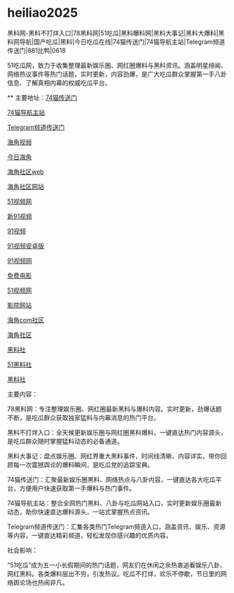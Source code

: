 # heiliao2025
黑料网-黑料不打烊入口|78黑料网|51吃瓜|黑料曝料网|黑料大事记|黑料大爆料|黑料网导航|国产吃瓜|黑料|今日吃瓜在线|74猫传送门|74猫导航主站|Telegram频道传送门|881比鸭|0618

51吃瓜网，致力于收集整理最新娱乐圈、网红圈爆料与黑料资讯。涵盖明星绯闻、网络热议事件等热门话题，实时更新，内容劲爆，是广大吃瓜群众掌握第一手八卦信息、了解真相内幕的权威吃瓜平台。

** 主要地址：<a href="https://74mao.com/">74猫传送门</a>

<a href="https://74mao.com/">74猫导航主站</a>

<a href="https://74mao.com/">Telegram频道传送门</a>

<a href="https://hj-225.pages.dev/">海角视频</a>

<a href="https://hj-229.pages.dev/">今日海角</a>

<a href="https://hj-230.pages.dev/">海角社区web</a>

<a href="https://hj-233.pages.dev/">海角社区网站</a>

<a href="https://hj-1301.pages.dev/">51视频网</a>

<a href="https://hj-700.pages.dev/">新91视频</a>

<a href="https://hj-712.pages.dev/">91视频</a>

<a href="https://hj-715.pages.dev/">91视频安卓版</a>

<a href="https://hj-686.pages.dev/">91视频网</a>

<a href="https://hj-689.pages.dev/">免费电影</a>

<a href="https://hj-1301.pages.dev/">51视频网</a>

<a href="https://hj-218.pages.dev/">影院网站</a>

<a href="https://hj-219.pages.dev/">海角com社区</a>

<a href="https://hj-224.pages.dev/">海角社区</a>

<a href="https://hls-15.pages.dev/">黑料社</a>

<a href="https://hls-17.pages.dev/">51黑料社</a>

<a href="https://hls-19.pages.dev/">黑料社</a>

主要内容：

78黑料网：专注整理娱乐圈、网红圈最新黑料与爆料内容。实时更新，劲爆话题不断，是吃瓜群众获取独家猛料与内幕消息的热门平台。

黑料不打烊入口：全天候更新娱乐圈与网红圈黑料爆料，一键直达热门内容源头，是吃瓜群众随时掌握猛料动态的必备通道。

黑料大事记：盘点娱乐圈、网红界重大黑料事件，时间线清晰、内容详实，带你回顾每一次震撼舆论的爆料瞬间，是吃瓜党的追踪宝典。

74猫传送门：汇聚最新娱乐圈黑料、网络热点与八卦内容，一键直达各大吃瓜平台，方便用户快速获取第一手爆料与热门事件。

74猫导航主站：整合全网热门黑料、八卦与吃瓜网站入口，实时更新娱乐圈最新动态，助你快速直达爆料源头，一站式掌握热点资讯。

Telegram频道传送门：汇集各类热门Telegram频道入口，涵盖资讯、娱乐、资源等内容，一键直达精彩频道，轻松发现你感兴趣的优质内容。

社会影响：

“51吃瓜”成为五一小长假期间的热门话题，网友们在休闲之余热衷追看娱乐八卦、网红黑料。各类爆料层出不穷，引发热议。吃瓜不打烊，欢乐不停歇，节日里的网络舆论场也热闹非凡。

